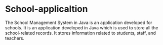 # School-applicaltion
The School Management System in Java is an application developed for schools. It is an application developed in Java which is used to store all the school-related records. It stores information related to students, staff, and teachers.
